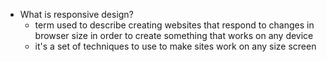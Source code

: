 - What is responsive design?
  - term used to describe creating websites that respond to changes in browser size in order to create something that works on any device
  - it's a set of techniques to use to make sites work on any size screen